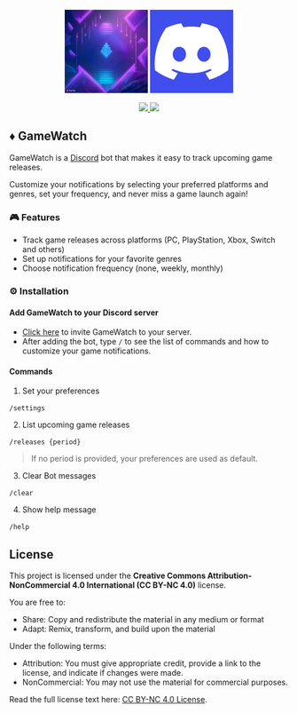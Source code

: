 <p align='center'>
  <img src="./storage/assets/gamewatch.jpg" height="150"/>
  <img src="./storage/assets/discord.png" height="150"/>
</p>

<p align='center'>
    <a href="https://github.com/danieltrolezi/gamewatch/releases">
        <img src="https://img.shields.io/badge/version-1.0.0-blue?style=flat" />
    </a>
    <a href="https://github.com/danieltrolezi/gamewatch/actions/workflows/ci-cd.yml">
        <img src="https://github.com/danieltrolezi/gamewatch/actions/workflows/ci-cd.yml/badge.svg" />
    </a>
</p>

## :diamonds: GameWatch

GameWatch is a [Discord](https://discord.com/) bot that makes it easy to track upcoming game releases.

Customize your notifications by selecting your preferred platforms and genres, set your frequency, and never miss a game launch again!

### :video_game: Features

* Track game releases across platforms (PC, PlayStation, Xbox, Switch and others)
* Set up notifications for your favorite genres
* Choose notification frequency (none, weekly, monthly)

### :gear: Installation

####  Add GameWatch to your Discord server
* [Click here]() to invite GameWatch to your server.
* After adding the bot, type `/` to see the list of commands and how to customize your game notifications.


#### Commands

1. Set your preferences
```
/settings
```

2. List upcoming game releases
```
/releases {period}
```
> If no period is provided, your preferences are used as default.

3. Clear Bot messages
```
/clear
```

4. Show help message
```
/help
```

## License

This project is licensed under the **Creative Commons Attribution-NonCommercial 4.0 International (CC BY-NC 4.0)** license.

You are free to:
- Share: Copy and redistribute the material in any medium or format
- Adapt: Remix, transform, and build upon the material

Under the following terms:
- Attribution: You must give appropriate credit, provide a link to the license, and indicate if changes were made.
- NonCommercial: You may not use the material for commercial purposes.

Read the full license text here: [CC BY-NC 4.0 License](https://creativecommons.org/licenses/by-nc/4.0/legalcode).